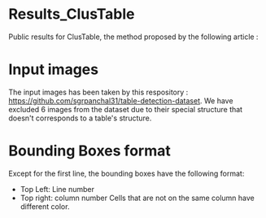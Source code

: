 # Results_ClusTable
Public results for ClusTable, the method proposed by the following article : 

# Input images

The input images has been taken by this respository : https://github.com/sgrpanchal31/table-detection-dataset. We have excluded 6 images from the dataset due to their special structure that doesn't corresponds to a table's structure.

# Bounding Boxes format

Except for the first line, the bounding boxes have the following format: 
  - Top Left: Line number
  - Top right: column number
Cells that are not on the same column have different color.
